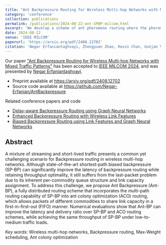 ```yaml
---
title: "Ant Backpressure Routing for Wireless Multi-hop Networks with Mixed Traffic Patterns"
category: 'conference'
collection: publications
permalink: /publications/2024-08-22-ant-SPBP-milcom.html
excerpt: 'We develop a scheme of ant pheromone routing where the pheromone values (policy) are established by virtual routing via shortest path-biased Backpressure routing and scheduling. It combines the agility of shortest path routing, congestion-awareness of backpressure routing, and resource efficiency of ant pheromone routing.'
date: 2024-08-22
venue: 'IEEE MILCOM'
paperurl: 'https://arxiv.org/pdf/2408.12702'
citation: 'Negar Erfaniantaghvayi, Zhongyuan Zhao, Kevin Chan, Gunjan Verma, Ananthram Swami, Santiago Segarra, &quot; Ant Backpressure Routing for Wireless Multi-hop Networks with Mixed Traffic Patterns,&quot; <i>IEEE Military Communications Conference</i>, 28 October – 1 November 2024, Washington, DC, USA'
---
```


Our paper ["Ant Backpressure Routing for Wireless Multi-hop Networks with Mixed Traffic Patterns"](/publications/2024-03-20-biased-BP-using-link-features-and-gnn.html) has been accepted to [IEEE MILCOM 2024](https://milcom2024.ieee-milcom.org/program/unclassified-technical-program), and was presented by [Negar Erfaniantaghvayi](https://scholar.google.com/citations?user=c0EkYCQAAAAJ&hl=en). 


- Preprint available at <https://arxiv.org/pdf/2408.12702> 
- Source code available at <https://github.com/Negar-Erfanian/AntBackpressure>

Related conference papers and code
- [Delay-aware Backpressure Routing using Graph Neural Networks](/publications/2022-11-19-link-duty-cycle-backpressure.html)
- [Enhanced Backpressure Routing with Wireless Link Features](/publications/2023-09-26-enhanced-sp-backpressure.html)
- [Biased Backpressure Routing using Link Features and Graph Neural Networks](/publications/2024-03-20-biased-BP-using-link-features-and-gnn.html) 


## Abstract

A mixture of streaming and short-lived traffic presents a common yet challenging scenario for Backpressure routing in wireless multi-hop networks. Although state-of-the-art shortest-path biased backpressure (SP-BP) can significantly improve the latency of backpressure routing while retaining throughput optimality, it still suffers from the last-packet problem due to its inherent per-commodity queue structure and link capacity assignment. To address this challenge, we propose Ant Backpressure (Ant-BP), a fully distributed routing scheme that incorporates the multi-path routing capability of SP-BP into ant colony optimization (ACO) routing, which allows packets of different commodities to share link capacity in a first-in-first-out (FIFO) manner. Numerical evaluations show that Ant-BP can improve the latency and delivery ratio over SP-BP and ACO routing schemes, while achieving the same throughput of SP-BP under low-to-medium traffic loads.


_Key words_:  Wireless multi-hop networks, Backpressure routing, Max-Weight scheduling, Ant colony optimization

 
